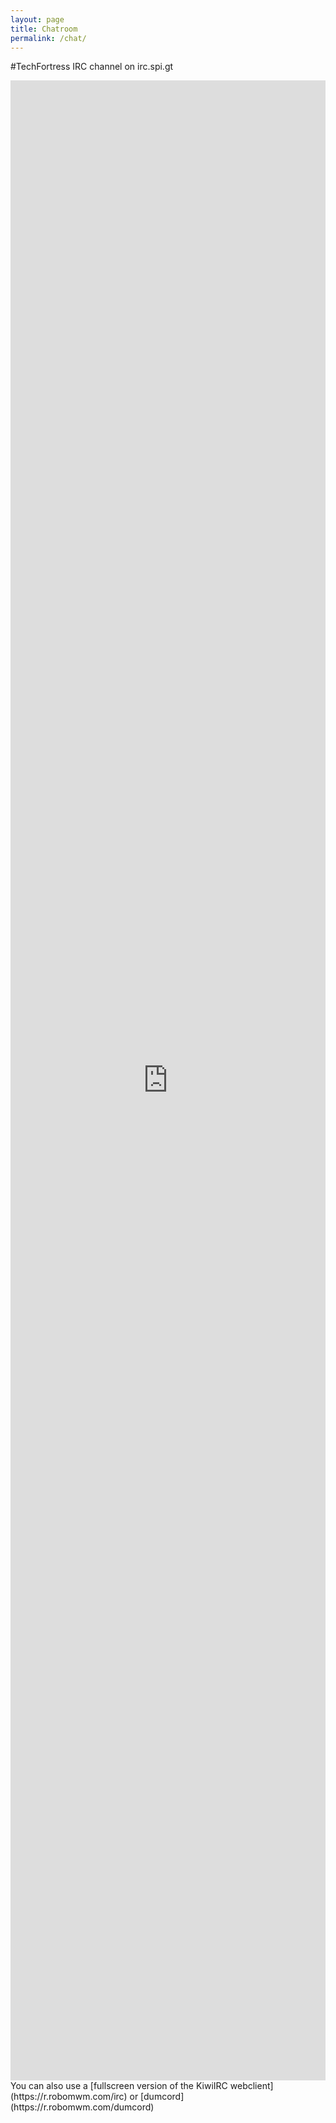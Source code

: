 ```yaml
---
layout: page
title: Chatroom
permalink: /chat/
---
```


<head>
  <style>
      .iframe-container 
      {
          overflow: hidden;
          height: 80vh;
          position: relative;
      }
      .iframe-container iframe 
      {
        border: 0;
        height: 100%;
        left: 0;
        position: absolute;
        top: 0;
        width: 100%;
      }
  </style>
</head>

#TechFortress IRC channel on irc.spi.gt
<div class="iframe-container"><iframe loading="lazy" src="https://kiwiirc.com/client/irc.spi.gt/?&theme=cli#TechFortress"></iframe></div>
You can also use a [fullscreen version of the KiwiIRC webclient](https://r.robomwm.com/irc) or [dumcord](https://r.robomwm.com/dumcord)

